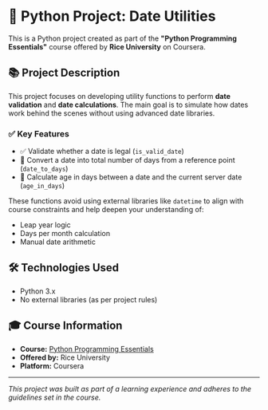 # 🐍 Python Project: Date Utilities

This is a Python project created as part of the **"Python Programming Essentials"** course offered by **Rice University** on Coursera.

## 📚 Project Description

This project focuses on developing utility functions to perform **date validation** and **date calculations**. The main goal is to simulate how dates work behind the scenes without using advanced date libraries.

### ✅ Key Features

- ✅ Validate whether a date is legal (`is_valid_date`)
- 📅 Convert a date into total number of days from a reference point (`date_to_days`)
- 🧮 Calculate age in days between a date and the current server date (`age_in_days`)

These functions avoid using external libraries like `datetime` to align with course constraints and help deepen your understanding of:
- Leap year logic
- Days per month calculation
- Manual date arithmetic

## 🛠️ Technologies Used

- Python 3.x
- No external libraries (as per project rules)

## 🎓 Course Information

- **Course:** [Python Programming Essentials](https://www.coursera.org/learn/python-programming)
- **Offered by:** Rice University
- **Platform:** Coursera

---

*This project was built as part of a learning experience and adheres to the guidelines set in the course.*
